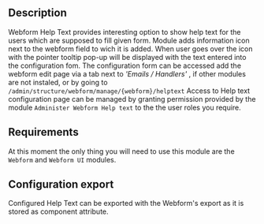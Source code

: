 ## Description
Webform Help Text provides interesting option to show help text for the users which are supposed to fill given form. 
Module adds information icon next to the webform field to wich it is added. 
When user goes over the icon with the pointer tooltip pop-up will be displayed with the text entered into the configuration fom.
The configuration form can be accessed add the webform edit page via a tab next to _'Emails / Handlers'_ , if other modules are not instaled,
or by going to `/admin/structure/webform/manage/{webform}/helptext` 
Access to Help text configuration page can be managed by granting permission provided by the module `Administer Webform Help text` 
to the the user roles you require.

## Requirements
At this moment the only thing you will need to use this module are the `Webform` and `Webform UI` modules.

## Configuration export
Configured Help Text can be exported with the Webform's export as it is stored as component attribute. 